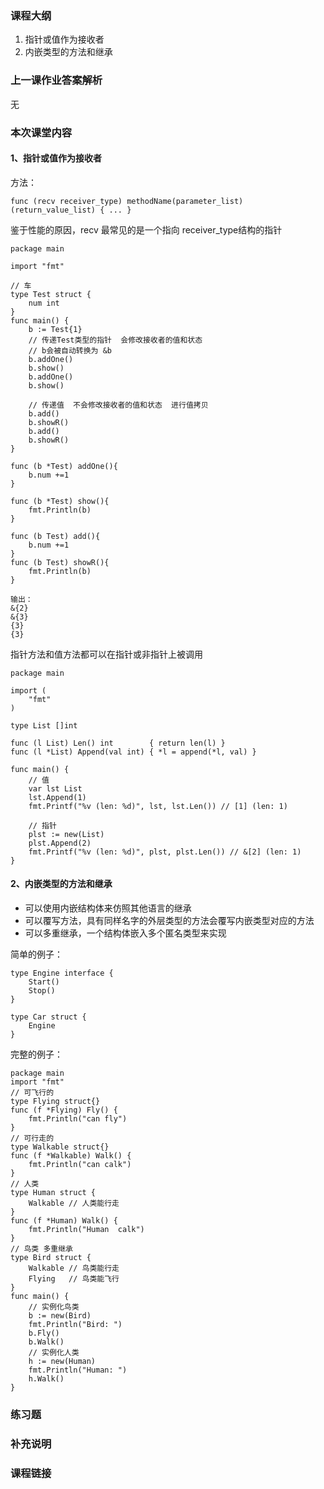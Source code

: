 ### 课程大纲

1. 指针或值作为接收者
2. 内嵌类型的方法和继承

### 上一课作业答案解析

无

### 本次课堂内容

#### 1、指针或值作为接收者

方法：

```
func (recv receiver_type) methodName(parameter_list) (return_value_list) { ... }
```

鉴于性能的原因，recv 最常见的是一个指向 receiver_type结构的指针

```
package main

import "fmt"

// 车
type Test struct {
	num int
}
func main() {
	b := Test{1}
	// 传递Test类型的指针  会修改接收者的值和状态
	// b会被自动转换为 &b
	b.addOne()
	b.show()
	b.addOne()
	b.show()

	// 传递值  不会修改接收者的值和状态  进行值拷贝
	b.add()
	b.showR()
	b.add()
	b.showR()
}

func (b *Test) addOne(){
	b.num +=1
}

func (b *Test) show(){
	fmt.Println(b)
}

func (b Test) add(){
	b.num +=1
}
func (b Test) showR(){
	fmt.Println(b)
}

输出：
&{2}
&{3}
{3}
{3}
```

指针方法和值方法都可以在指针或非指针上被调用

```
package main

import (
    "fmt"
)

type List []int

func (l List) Len() int        { return len(l) }
func (l *List) Append(val int) { *l = append(*l, val) }

func main() {
    // 值
    var lst List
    lst.Append(1)
    fmt.Printf("%v (len: %d)", lst, lst.Len()) // [1] (len: 1)

    // 指针
    plst := new(List)
    plst.Append(2)
    fmt.Printf("%v (len: %d)", plst, plst.Len()) // &[2] (len: 1)
}
```

#### 2、内嵌类型的方法和继承

- 可以使用内嵌结构体来仿照其他语言的继承
- 可以覆写方法，具有同样名字的外层类型的方法会覆写内嵌类型对应的方法
- 可以多重继承，一个结构体嵌入多个匿名类型来实现

简单的例子：

```
type Engine interface {
    Start()
    Stop()
}

type Car struct {
    Engine
}
```

完整的例子：

```
package main
import "fmt"
// 可飞行的
type Flying struct{}
func (f *Flying) Fly() {
	fmt.Println("can fly")
}
// 可行走的
type Walkable struct{}
func (f *Walkable) Walk() {
	fmt.Println("can calk")
}
// 人类
type Human struct {
	Walkable // 人类能行走
}
func (f *Human) Walk() {
	fmt.Println("Human  calk")
}
// 鸟类 多重继承
type Bird struct {
	Walkable // 鸟类能行走
	Flying   // 鸟类能飞行
}
func main() {
	// 实例化鸟类
	b := new(Bird)
	fmt.Println("Bird: ")
	b.Fly()
	b.Walk()
	// 实例化人类
	h := new(Human)
	fmt.Println("Human: ")
	h.Walk()
}
```

### 练习题

### 补充说明

### 课程链接